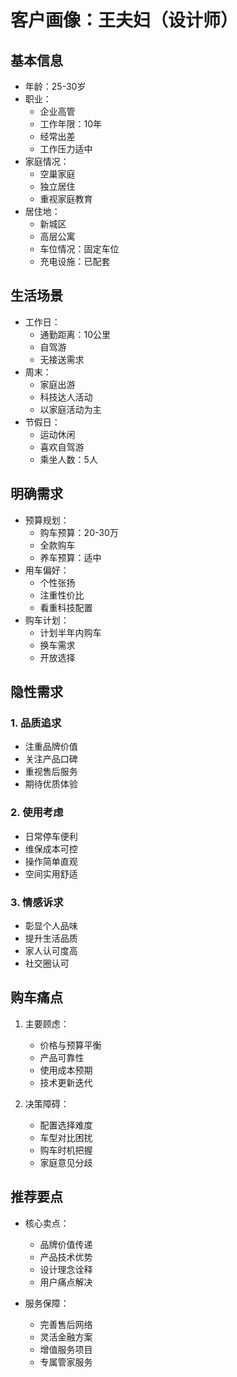 # 客户画像：王夫妇（设计师）

## 基本信息
- 年龄：25-30岁
- 职业：
  - 企业高管
  - 工作年限：10年
  - 经常出差
  - 工作压力适中
- 家庭情况：
  - 空巢家庭
  - 独立居住
  - 重视家庭教育
- 居住地：
  - 新城区
  - 高层公寓
  - 车位情况：固定车位
  - 充电设施：已配套

## 生活场景
- 工作日：
  - 通勤距离：10公里
  - 自驾游
  - 无接送需求
- 周末：
  - 家庭出游
  - 科技达人活动
  - 以家庭活动为主
- 节假日：
  - 运动休闲
  - 喜欢自驾游
  - 乘坐人数：5人

## 明确需求
- 预算规划：
  - 购车预算：20-30万
  - 全款购车
  - 养车预算：适中
- 用车偏好：
  - 个性张扬
  - 注重性价比
  - 看重科技配置
- 购车计划：
  - 计划半年内购车
  - 换车需求
  - 开放选择

## 隐性需求
### 1. 品质追求
- 注重品牌价值
- 关注产品口碑
- 重视售后服务
- 期待优质体验

### 2. 使用考虑
- 日常停车便利
- 维保成本可控
- 操作简单直观
- 空间实用舒适

### 3. 情感诉求
- 彰显个人品味
- 提升生活品质
- 家人认可度高
- 社交圈认可

## 购车痛点
1. 主要顾虑：
   - 价格与预算平衡
   - 产品可靠性
   - 使用成本预期
   - 技术更新迭代

2. 决策障碍：
   - 配置选择难度
   - 车型对比困扰
   - 购车时机把握
   - 家庭意见分歧

## 推荐要点
- 核心卖点：
  - 品牌价值传递
  - 产品技术优势
  - 设计理念诠释
  - 用户痛点解决

- 服务保障：
  - 完善售后网络
  - 灵活金融方案
  - 增值服务项目
  - 专属管家服务